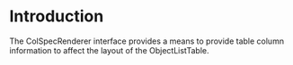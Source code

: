 # Introduction #

The ColSpecRenderer interface provides a means to provide table column information to affect the layout of the ObjectListTable.